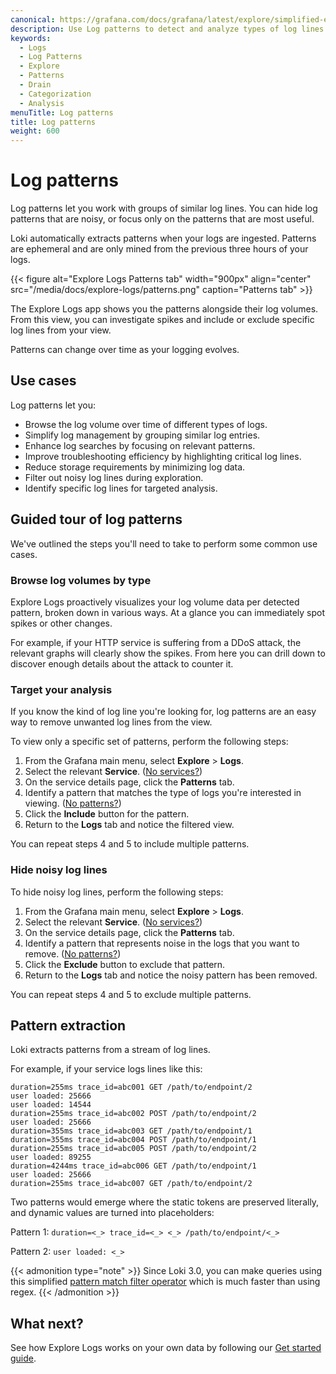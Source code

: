 ```yaml
---
canonical: https://grafana.com/docs/grafana/latest/explore/simplified-exploration/logs/patterns/
description: Use Log patterns to detect and analyze types of log lines.
keywords:
  - Logs
  - Log Patterns
  - Explore
  - Patterns
  - Drain
  - Categorization
  - Analysis
menuTitle: Log patterns
title: Log patterns
weight: 600
---
```


# Log patterns

Log patterns let you work with groups of similar log lines. You can hide log patterns that are noisy, or focus only on the patterns that are most useful.

Loki automatically extracts patterns when your logs are ingested. Patterns are ephemeral and are only mined from the previous three hours of your logs.

{{< figure alt="Explore Logs Patterns tab" width="900px" align="center" src="/media/docs/explore-logs/patterns.png" caption="Patterns tab" >}}

The Explore Logs app shows you the patterns alongside their log volumes. From this view, you can investigate spikes and include or exclude specific log lines from your view.

Patterns can change over time as your logging evolves.

## Use cases

Log patterns let you:

- Browse the log volume over time of different types of logs.
- Simplify log management by grouping similar log entries.
- Enhance log searches by focusing on relevant patterns.
- Improve troubleshooting efficiency by highlighting critical log lines.
- Reduce storage requirements by minimizing log data.
- Filter out noisy log lines during exploration.
- Identify specific log lines for targeted analysis.

## Guided tour of log patterns

We've outlined the steps you'll need to take to perform some common use cases.

### Browse log volumes by type

Explore Logs proactively visualizes your log volume data per detected pattern, broken down in various ways. At a glance you can immediately spot spikes or other changes.

For example, if your HTTP service is suffering from a DDoS attack, the relevant graphs will clearly show the spikes. From here you can drill down to discover enough details about the attack to counter it.

### Target your analysis

If you know the kind of log line you're looking for, log patterns are an easy way to remove unwanted log lines from the view.

To view only a specific set of patterns, perform the following steps:

1. From the Grafana main menu, select **Explore** > **Logs**.
1. Select the relevant **Service**. ([No services?](https://grafana.com/docs/grafana-cloud/visualizations/simplified-exploration/logs/troubleshooting/#there-are-no-services))
1. On the service details page, click the **Patterns** tab.
1. Identify a pattern that matches the type of logs you're interested in viewing. ([No patterns?](https://grafana.com/docs/grafana-cloud/visualizations/simplified-exploration/logs/troubleshooting/#there-are-no-patterns))
1. Click the **Include** button for the pattern.
1. Return to the **Logs** tab and notice the filtered view.

You can repeat steps 4 and 5 to include multiple patterns.

### Hide noisy log lines

To hide noisy log lines, perform the following steps:

1. From the Grafana main menu, select **Explore** > **Logs**.
1. Select the relevant **Service**. ([No services?](https://grafana.com/docs/grafana-cloud/visualizations/simplified-exploration/logs/troubleshooting/#there-are-no-services))
1. On the service details page, click the **Patterns** tab.
1. Identify a pattern that represents noise in the logs that you want to remove. ([No patterns?](https://grafana.com/docs/grafana-cloud/visualizations/simplified-exploration/logs/troubleshooting/#there-are-no-patterns))
1. Click the **Exclude** button to exclude that pattern.
1. Return to the **Logs** tab and notice the noisy pattern has been removed.

You can repeat steps 4 and 5 to exclude multiple patterns.

## Pattern extraction

Loki extracts patterns from a stream of log lines.

For example, if your service logs lines like this:

```console
duration=255ms trace_id=abc001 GET /path/to/endpoint/2
user loaded: 25666
user loaded: 14544
duration=255ms trace_id=abc002 POST /path/to/endpoint/2
user loaded: 25666
duration=355ms trace_id=abc003 GET /path/to/endpoint/1
duration=355ms trace_id=abc004 POST /path/to/endpoint/1
duration=255ms trace_id=abc005 POST /path/to/endpoint/2
user loaded: 89255
duration=4244ms trace_id=abc006 GET /path/to/endpoint/1
user loaded: 25666
duration=255ms trace_id=abc007 GET /path/to/endpoint/2
```

Two patterns would emerge where the static tokens are preserved literally, and dynamic values are turned into placeholders:

Pattern 1: `duration=<_> trace_id=<_> <_> /path/to/endpoint/<_>`

Pattern 2: `user loaded: <_>`

{{< admonition type="note" >}}
Since Loki 3.0, you can make queries using this simplified [pattern match filter operator](https://grafana.com/docs/loki/latest/query/#pattern-match-filter-operators) which is much faster than using regex.
{{< /admonition >}}

## What next?

See how Explore Logs works on your own data by following our [Get started guide](https://grafana.com/docs/grafana-cloud/visualizations/simplified-exploration/logs/get-started/).
